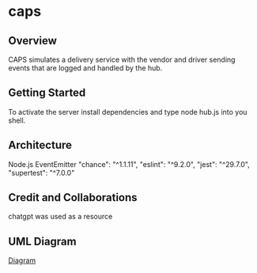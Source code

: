 # caps

## Overview
CAPS simulates a delivery service with the vendor and driver sending events that are logged and handled by the hub.

## Getting Started
To activate the server install dependencies and type node hub.js into you shell.

## Architecture
Node.js
EventEmitter
"chance": "^1.1.11",
"eslint": "^9.2.0",
"jest": "^29.7.0",
"supertest": "^7.0.0"



## Credit and Collaborations
chatgpt was used as a resource

## UML Diagram
[Diagram](UML_Diagram.png)